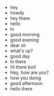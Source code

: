 - hey
- howdy
- hey there
- hello
- hi
- good morning
- good evening
- dear sir
- what's up?
- good day
- hi there
- Hi there bot!
- Hey, how are you?
- how you doing
- good afternoon
- hello there